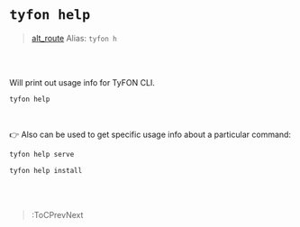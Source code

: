 # `tyfon help`

> [alt_route](:Icon) Alias: `tyfon h`

<br><br>

Will print out usage info for TyFON CLI.

```bash
tyfon help
```

<br>

👉 Also can be used to get specific usage info about a particular command:

```bash
tyfon help serve
```
```bash
tyfon help install
```

<br><br>

> :ToCPrevNext